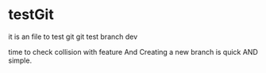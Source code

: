 # testGit
it is an file to test git
git test branch dev

time to check collision with feature
And Creating a new branch is quick AND simple.
